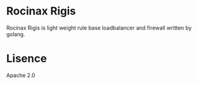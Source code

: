 # Rocinax Rigis
Rocinax Rigis is light weight rule base loadbalancer and firewall written by golang.

# Lisence
Apache 2.0